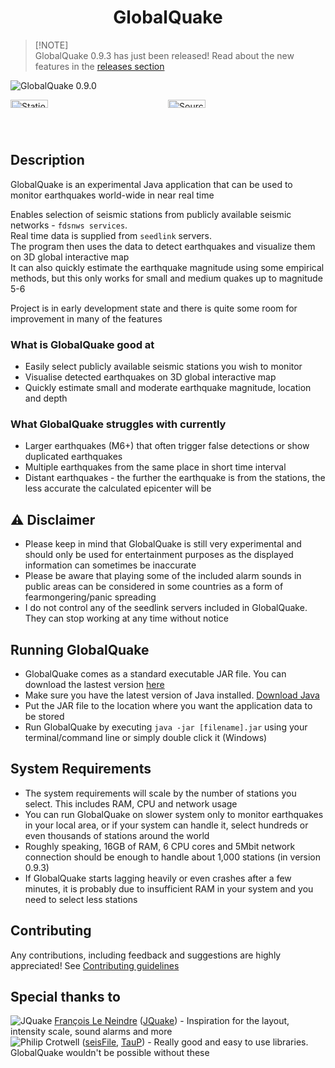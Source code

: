 <!--<p align="center">
  <img width="128" align="center" src="...">
</p>-->
<h1 align="center">
  GlobalQuake
</h1>

> [!NOTE]<br>
> GlobalQuake 0.9.3 has just been released!
> Read about the new features in the [releases section](https://github.com/xspanger3770/GlobalQuake/releases)

![GlobalQuake 0.9.0](https://github-production-user-asset-6210df.s3.amazonaws.com/100421968/259861791-6c41b8e4-d33c-44bc-a8ca-4f2ad7ecac40.png)

<div style="display: grid; grid-template-columns: 1fr 1fr;">
<img alt="StationManager" title="StationManager" src="https://github.com/xspanger3770/GlobalQuake/assets/100421968/a37319ec-2132-426a-b095-2e6a9e064322" style="width: 49%; height: auto;" />
<img alt="SourceManager" title="SourceManager" src="https://i.imgur.com/T1tmMtN.png" style="width: 49%; height: auto;" />
</div>

## Description

GlobalQuake is an experimental Java application that can be used to monitor earthquakes world-wide in near real time

Enables selection of seismic stations from publicly available seismic networks - `fdsnws services`. \
Real time data is supplied from `seedlink` servers. \
The program then uses the data to detect earthquakes and visualize them on 3D global interactive map \
It can also quickly estimate the earthquake magnitude using some empirical methods, but this only works for small and medium quakes up to magnitude 5-6

Project is in early development state and there is quite some room for improvement in many of the features

### What is GlobalQuake good at

* Easily select publicly available seismic stations you wish to monitor
* Visualise detected earthquakes on 3D global interactive map
* Quickly estimate small and moderate earthquake magnitude, location and depth

### What GlobalQuake struggles with currently

* Larger earthquakes (M6+) that often trigger false detections or show duplicated earthquakes
* Multiple earthquakes from the same place in short time interval
* Distant earthquakes - the further the earthquake is from the stations, the less accurate the calculated epicenter will be

## :warning: Disclaimer

- Please keep in mind that GlobalQuake is still very experimental and should only be used for entertainment purposes as the displayed information can sometimes be inaccurate
- Please be aware that playing some of the included alarm sounds in public areas can be considered in some countries as a form of fearmongering/panic spreading
- I do not control any of the seedlink servers included in GlobalQuake. They can stop working at any time without notice

## Running GlobalQuake

* GlobalQuake comes as a standard executable JAR file. You can download the lastest version [here](https://github.com/xspanger3770/GlobalQuake/releases)
* Make sure you have the latest version of Java installed. [Download Java](https://www.oracle.com/java/technologies/downloads/)
* Put the JAR file to the location where you want the application data to be stored
* Run GlobalQuake by executing `java -jar [filename].jar` using your terminal/command line or simply double click it (Windows)

## System Requirements

- The system requirements will scale by the number of stations you select. This includes RAM, CPU and network usage
- You can run GlobalQuake on slower system only to monitor earthquakes in your local area, or if your system can handle it, select hundreds or even thousands of stations around the world
- Roughly speaking, 16GB of RAM, 6 CPU cores and 5Mbit network connection should be enough to handle about 1,000 stations (in version 0.9.3)
- If GlobalQuake starts lagging heavily or even crashes after a few minutes, it is probably due to insufficient RAM in your system and you need to select less stations

## Contributing

Any contributions, including feedback and suggestions are highly appreciated! See [Contributing guidelines](https://github.com/xspanger3770/GlobalQuake/blob/main/CONTRIBUTING.md)

## Special thanks to

![JQuake](https://images.weserv.nl/?url=avatars.githubusercontent.com/u/26931126?v=4&h=20&w=20&fit=cover&mask=circle&maxage=7d) [François Le Neindre](https://github.com/fleneindre) ([JQuake](https://jquake.net/en/)) - Inspiration for the layout, intensity scale, sound alarms and more\
![Philip Crotwell](https://github.com/crotwell) ([seisFile](https://github.com/crotwell/seisFile), [TauP](https://github.com/crotwell/TauP)) - Really good and easy to use libraries. GlobalQuake wouldn't be possible without these
